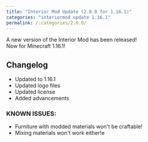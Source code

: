 ```yaml
---
title: "Interior Mod Update (2.0.0 for 1.16.1)"
categories: "interiormod update 1.16.1"
permalink: /:categories/2.0.0/
---
```


A new version of the Interior Mod has been released!  
Now for Minecraft 1.16.1!

## Changelog

- Updated to 1.16.1
- Updated logo files
- Updated license
- Added advancements

### KNOWN ISSUES:
- Furniture with modded materials won't be craftable!
- Mixing materials won't work either!e
